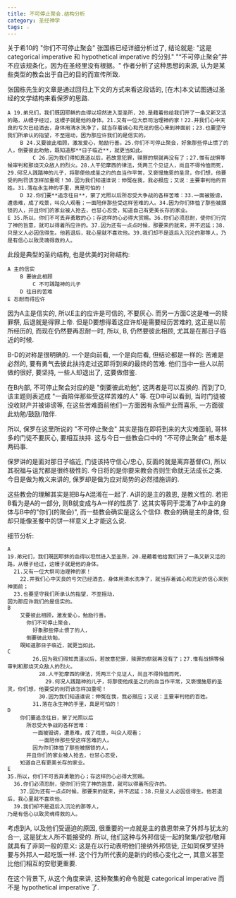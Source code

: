 ```yaml
---
title: 不可停止聚会.结构分析
category: 圣经神学
tags: ☆
---
```


关于希10的 "你们不可停止聚会" 张国栋已经详细分析过了, 结论就是: "这是categorical imperative  和 hypothetical imperative 的分别." "“不可停止聚会”并不应该规条化，因为在圣经里没有根据。"
作者分析了这种思想的来源, 认为是某些类型的教会出于自己的目的而宣传所致.

张国栋先生的文章是通过回归上下文的方式来看这段话的, [在木]本文试图通过圣经的文学结构来看保罗的思路.
```
A 19.弟兄们，我们既因耶稣的血得以坦然进入至圣所，20.是藉着他给我们开了一条又新又活的路，从幔子经过，这幔子就是他的身体。21.又有一位大祭司治理神的家！22.并我们心中天良的亏欠已经洒去，身体用清水洗净了，就当存着诚心和充足的信心来到神面前；23.也要坚守我们所承认的指望，不至摇动，因为那应许我们的是信实的。
    B 24.又要彼此相顾，激发爱心，勉励行善。25.你们不可停止聚会，好象那些停止惯了的人，倒要彼此劝勉，既知道那**日子临近**，就更当如此。
        C 26.因为我们得知真道以后，若故意犯罪，赎罪的祭就再没有了；27.惟有战惧等候审判和那烧灭众敌人的烈火。28.人干犯摩西的律法，凭两三个见证人，尚且不得怜恤而死，29.何况人践踏神的儿子，将那使他成圣之约的血当作平常，又亵慢施恩的圣灵，你们想，他要受的刑罚该怎样加重呢！30.因为我们知道谁说：伸冤在我，我必报应；又说：主要审判他的百姓。31.落在永生神的手里，真是可怕的！
    D 32.你们要**追念往日**，蒙了光照以后所忍受大争战的各样苦难：33.一面被毁谤，遭患难，成了戏景，叫众人观看；一面陪伴那些受这样苦难的人。34.因为你们体恤了那些被捆锁的人，并且你们的家业被人抢去，也甘心忍受，知道自己有更美长存的家业。
E 35.所以，你们不可丢弃勇敢的心；存这样的心必得大赏赐。36.你们必须忍耐，使你们行完了神的旨意，就可以得着所应许的。37.因为还有一点点时候，那要来的就来，并不迟延；38.只是义人必因信得生。他若退后，我心里就不喜欢他。39.我们却不是退后入沉沦的那等人，乃是有信心以致灵魂得救的人。
```

此段是典型的圣约结构, 也是优美的对称结构:

```
A 主的信实
    B 要彼此相顾
        C 不可践踏神的儿子
    D 往日的苦难
E 忍耐而得应许
```
因为A主是信实的, 所以E主的应许是可信的, 不要灰心. 而另一方面C这是唯一的赎罪祭, 后退就是得罪上帝. 但是D要想得着这应许却是需要经历苦难的, 这正是以前所经历的, 而现在仍然要再忍耐一时, 所以, B, 仍然要彼此相顾, 尤其是在那日子临近的时候.

B-D的对称是很明确的. 一个是向前看, 一个是向后看, 但结论都是一样的: 苦难是必然的, 要有勇气去彼此扶持走过这即将到来的最终的苦难. 他们当中一些人以前做的很好, 要坚持, 一些人却退出了, 这要做借鉴.

在B内部, 不可停止聚会对应的是 "倒要彼此劝勉", 这两者是可以互换的. 而到了D, 该主题则表述成 "一面陪伴那些受这样苦难的人" 等. 在D中可以看到, 当时门徒被没收财产并被诽谤等, 在这些苦难面前他们一方面因有永恒产业而喜乐, 一方面彼此劝勉/鼓励/陪伴.

所以, 保罗在这里所说的 "不可停止聚会" 其实是指在即将到来的大灾难面前, 哥林多的门徒不要灰心, 要相互扶持. 这与今日一些教会口中的 "不可停止聚会" 根本是两码事.

保罗讲的是面对那日子临近, 门徒该持守信心/忠心, 反面的就是离弃基督(C), 所以其祝福与诅咒都是很终极性的. 今日将的是你要来教会否则生命就无法成长之类. 今日是做为教义来讲的, 保罗却是做为应对局势的必然措施讲的.

这些教会的理解其实是把B与A混淆在一起了. A讲的是主的救恩, 是教义性的. 若把B看为是A的一部分, 则B就变成与A一样的性质了. 这其实等同于混淆了A中主的身体与B中的"你们(的聚会)", 而一些教会确实是这么个信仰. 教会的确是主的身体, 但却只能像圣餐中的饼一样意义上才能这么说.

细节分析:
```
A
19.弟兄们，我们既因耶稣的血得以坦然进入至圣所，20.是藉着他给我们开了一条又新又活的路，从幔子经过，这幔子就是他的身体。
  21.又有一位大祭司治理神的家！
    22.并我们心中天良的亏欠已经洒去，身体用清水洗净了，就当存着诚心和充足的信心来到神面前；
  23.也要坚守我们所承认的指望，不至摇动，
因为那应许我们的是信实的。
B
    又要彼此相顾，激发爱心，勉励行善。
      你们不可停止聚会，
        好象那些停止惯了的人，
      倒要彼此劝勉，
    既知道那日子临近，就更当如此。
C
        26.因为我们得知真道以后，若故意犯罪，赎罪的祭就再没有了；27.惟有战惧等候审判和那烧灭众敌人的烈火。
          28.人干犯摩西的律法，凭两三个见证人，尚且不得怜恤而死，
            29.何况人践踏神的儿子，将那使他成圣之约的血当作平常，又亵慢施恩的圣灵，你们想，他要受的刑罚该怎样加重呢！
          30.因为我们知道谁说：伸冤在我，我必报应；又说：主要审判他的百姓。
        31.落在永生神的手里，真是可怕的！
D
    你们要追念往日，蒙了光照以后
      所忍受大争战的各样苦难：
        一面被毁谤，遭患难，成了戏景，叫众人观看；
          一面陪伴那些受这样苦难的人。
        因为你们体恤了那些被捆锁的人，
      并且你们的家业被人抢去，也甘心忍受，
    知道自己有更美长存的家业。
E
35.所以，你们不可丢弃勇敢的心；存这样的心必得大赏赐。
  36.你们必须忍耐，使你们行完了神的旨意，就可以得着所应许的。
    37.因为还有一点点时候，那要来的就来，并不迟延；38.只是义人必因信得生。他若退后，我心里就不喜欢他。
  39.我们却不是退后入沉沦的那等人，
乃是有信心以致灵魂得救的人。
```

考虑到A, 以及他们受逼迫的原因, 很重要的一点就是主的救恩带来了外邦与犹太的合一, 这是犹太人所不能接受的. 所以, 他们这种与外邦信徒一起的聚集/安慰/敬拜就具有了非同一般的意义: 这是在以行动表明他们接纳外邦信徒, 正如同保罗坚持要与外邦人一起吃饭一样. 这个行为所代表的是新约的核心变化之一, 其意义甚至比他们相互的安慰更重要.

在这个背景下, 从这个角度来讲, 这种聚集的命令就是 categorical imperative  而不是  hypothetical imperative 了.
